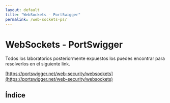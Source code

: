 ```yaml
---
layout: default
title: "WebSockets - PortSwigger"
permalink: /web-sockets-ps/
---
```


# WebSockets - PortSwigger

Todos los laboratorios posteriormente expuestos los puedes encontrar para resolverlos en el siguiente link.

[https://portswigger.net/web-security/websockets](https://portswigger.net/web-security/websockets)

## Índice

